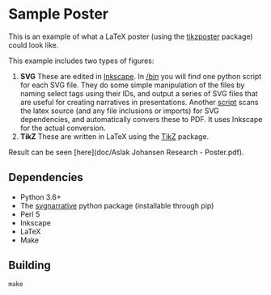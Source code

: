 # Sample Poster

This is an example of what a LaTeX poster (using the [tikzposter](https://www.ctan.org/pkg/tikzposter) package) could look like.

This example includes two types of figures:
1. **SVG** These are edited in [Inkscape](https://inkscape.org). In [/bin](bin) you will find one python script for each SVG file. They do some simple manipulation of the files by naming select tags using their IDs, and output a series of SVG files that are useful for creating narratives in presentations. Another [script](bin/generate-tex-includes) scans the latex source (and any file inclusions or imports) for SVG dependencies, and automatically convers these to PDF. It uses Inkscape for the actual conversion.
2. **TikZ** These are written in LaTeX using the [TikZ](https://en.wikibooks.org/wiki/LaTeX/PGF/TikZ) package.

Result can be seen [here](doc/Aslak Johansen Research - Poster.pdf).

## Dependencies

- Python 3.6+
- The [svgnarrative](https://pypi.org/project/svgnarrative/) python package (installable through pip)
- Perl 5
- Inkscape
- LaTeX
- Make

## Building

```shell
make
```


